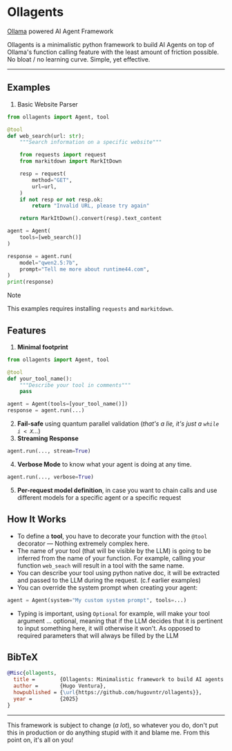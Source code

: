 # Ollagents

[Ollama](https://ollama.com) powered AI Agent Framework

Ollagents is a minimalistic python framework to build AI Agents on top of Ollama's function calling feature with the least amount of friction possible. 
No bloat / no learning curve. Simple, yet effective.

---

## Examples
1. Basic Website Parser
```python
from ollagents import Agent, tool

@tool
def web_search(url: str);
    """Search information on a specific website"""

    from requests import request
    from markitdown import MarkItDown

    resp = request(
        method="GET",
        url=url,
    )
    if not resp or not resp.ok:
        return "Invalid URL, please try again"

    return MarkItDown().convert(resp).text_content

agent = Agent(
    tools=[web_search()]
)

response = agent.run(
    model="qwen2.5:7b",
    prompt="Tell me more about runtime44.com", 
)
print(response)
```
> [!NOTE]
> This examples requires installing `requests` and `markitdown`.

## Features

1. **Minimal footprint**
```python
from ollagents import Agent, tool

@tool
def your_tool_name():
    """Describe your tool in comments"""
    pass

agent = Agent(tools=[your_tool_name()])
response = agent.run(...)
```

2. **Fail-safe** using quantum parallel validation (_that's a lie, it's just a `while i < X`..._)
3. **Streaming Response**
```python
agent.run(..., stream=True)
```
4. **Verbose Mode** to know what your agent is doing at any time.
```python
agent.run(..., verbose=True)
```
5. **Per-request model definition**, in case you want to chain calls and use different models for a specific agent or a specific request

## How It Works

- To define a **tool**, you have to decorate your function with the `@tool` decorator — Nothing extremely complex here.
- The name of your tool (that will be visible by the LLM) is going to be inferred from the name of your function. For example, calling your function `web_seach` will result in a tool with the same name.
- You can describe your tool using python native doc, it will be extracted and passed to the LLM during the request. (c.f earlier examples)
- You can override the system prompt when creating your agent:
```python
agent = Agent(system="My custom system prompt", tools=...)
```
- Typing is important, using `Optional` for example, will make your tool argument ... optional, meaning that if the LLM decides that it is pertinent to input something here, it will otherwise it won't. As opposed to required parameters that will always be filled by the LLM

## BibTeX
```bibtex
@Misc{ollagents,
  title =        {Ollagents: Minimalistic framework to build AI agents powered by Ollama},
  author =       {Hugo Ventura},
  howpublished = {\url{https://github.com/hugovntr/ollagents}},
  year =         {2025}
}
```

---

This framework is subject to change (_a lot_), so whatever you do, don't put this in production or do anything stupid with it and blame me. From this point on, it's all on you!
